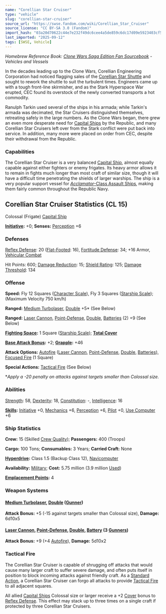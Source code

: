```yaml
---
name: "Corellian Star Cruiser"
type: "vehicle"
slug: "corellian-star-cruiser"
source_url: "https://swse.fandom.com/wiki/Corellian_Star_Cruiser"
source_license: "CC BY-SA 3.0 (Fandom)"
import_hash: "03a20d70622c44e7e232f49dc6cee4a5de859c6dc17d09e5923403cf5725fcf5"
last_imported: "2025-09-12"
tags: [SWSE, Vehicle]
---
```

*Homebrew Reference Book: [Clone Wars Saga Edition Fan Sourcebook](https://swse.fandom.com/wiki/Clone_Wars_Saga_Edition_Fan_Sourcebook) - Vehicles and Vessels*

In the decades leading up to the Clone Wars, Corellian Engineering Corporation had noticed flagging sales of the [Corellian Star Shuttle](https://swse.fandom.com/wiki/Corellian_Star_Shuttle) and sought to rework the shuttle to suit the turbulent times. Engineers came up with a tough front-line skirmisher, and as the Stark Hyperspace War erupted, CEC found its overstock of the newly converted transports a hot commodity.

Ranulph Tarkin used several of the ships in his armada; while Tarkin's armada was decimated, the Star Cruisers distinguished themselves, retreating safely in the large numbers. As the Clone Wars began, there grew an even more desperate need for [Capital Ships](https://swse.fandom.com/wiki/Capital_Ships) by the Republic, and many Corellian Star Cruisers left over from the Stark conflict were put back into service. In addition, many more were placed on order from CEC, despite their withdrawal from the Republic.

### Capabilities
The Corellian Star Cruiser is a very balanced [Capital Ship](https://swse.fandom.com/wiki/Capital_Ship), almost equally capable against either fighters or enemy frigates. Its heavy armor allows it to remain in fights much longer than most craft of similar size, though it will have a difficult time penetrating the shields of larger warships. The ship is a very popular support vessel for [*Acclamator*-Class Assault Ships](https://swse.fandom.com/wiki/Acclamator-Class_Assault_Ships), making them fairly common throughout the Republic Navy.

## Corellian Star Cruiser Statistics (CL 15)
Colossal (Frigate) [Capital Ship](https://swse.fandom.com/wiki/Capital_Ship)

**[Initiative](https://swse.fandom.com/wiki/Initiative):** +0; **Senses:** [Perception](https://swse.fandom.com/wiki/Perception) +6
### Defenses
[Reflex Defense](https://swse.fandom.com/wiki/Reflex_Defense_(Vehicles)): 20 ([Flat-Footed](https://swse.fandom.com/wiki/Flat-Footed): 16), [Fortitude Defense](https://swse.fandom.com/wiki/Fortitude_Defense_(Vehicles)): 34; +16 Armor, [Vehicular Combat](https://swse.fandom.com/wiki/Vehicular_Combat)

Hit Points: 600; [Damage Reduction](https://swse.fandom.com/wiki/Damage_Reduction): 15; [Shield Rating](https://swse.fandom.com/wiki/Shield_Rating): 125; [Damage Threshold](https://swse.fandom.com/wiki/Damage_Threshold_(Vehicles)): 134
### Offense
**Speed:** Fly 12 Squares ([Character Scale](https://swse.fandom.com/wiki/Character_Scale)), Fly 3 Squares ([Starship Scale](https://swse.fandom.com/wiki/Starship_Scale)); (Maximum Velocity 750 km/h)

**Ranged:** [Medium Turbolaser](https://swse.fandom.com/wiki/Medium_Turbolaser), [Double](https://swse.fandom.com/wiki/Double) +5* (See Below)

**Ranged:** [Laser Cannon](https://swse.fandom.com/wiki/Laser_Cannon), [Point-Defense](https://swse.fandom.com/wiki/Point-Defense), [Double](https://swse.fandom.com/wiki/Double), [Batteries](https://swse.fandom.com/wiki/Batteries) (2) +9 (See Below)

**[Fighting Space](https://swse.fandom.com/wiki/Fighting_Space):** 1 Square ([Starship Scale](https://swse.fandom.com/wiki/Starship_Scale)); **[Total Cover](https://swse.fandom.com/wiki/Total_Cover)**

**[Base Attack Bonus](https://swse.fandom.com/wiki/Base_Attack_Bonus):** +2; **[Grapple](https://swse.fandom.com/wiki/Grapple):** +46

**Attack Options:** [Autofire](https://swse.fandom.com/wiki/Autofire_(Vehicle_Combat)) ([Laser Cannon](https://swse.fandom.com/wiki/Laser_Cannon), [Point-Defense](https://swse.fandom.com/wiki/Point-Defense), [Double](https://swse.fandom.com/wiki/Double), [Batteries](https://swse.fandom.com/wiki/Batteries)), [Focused Fire](https://swse.fandom.com/wiki/Focused_Fire) (1 Square)

**Special Actions:** [Tactical Fire](https://swse.fandom.com/wiki/Tactical_Fire) (See Below)

**Apply a -20 penalty on attacks against targets smaller than Colossal size.*
### Abilities
[Strength](https://swse.fandom.com/wiki/Strength): 58, [Dexterity](https://swse.fandom.com/wiki/Dexterity): 18, [Constitution](https://swse.fandom.com/wiki/Constitution): -, [Intelligence](https://swse.fandom.com/wiki/Intelligence): 16

**[Skills](https://swse.fandom.com/wiki/Skills):** [Initiative](https://swse.fandom.com/wiki/Initiative) +0, [Mechanics](https://swse.fandom.com/wiki/Mechanics) +6, [Perception](https://swse.fandom.com/wiki/Perception) +6, [Pilot](https://swse.fandom.com/wiki/Pilot) +0, [Use Computer](https://swse.fandom.com/wiki/Use_Computer) +6
### Ship Statistics
**Crew:** 15 (Skilled [Crew Quality](https://swse.fandom.com/wiki/Crew_Quality)); **Passengers:** 400 (Troops)

**Cargo:** 100 Tons; **Consumables:** 3 Years; **Carried Craft:** None

**[Hyperdrive](https://swse.fandom.com/wiki/Hyperdrive):** Class 1.5 (Backup Class 12), [Navicomputer](https://swse.fandom.com/wiki/Navicomputer)

**Availability:** [Military](https://swse.fandom.com/wiki/Military); **Cost:** 5.75 million (3.9 million [Used](https://swse.fandom.com/wiki/Used))

**[Emplacement Points](https://swse.fandom.com/wiki/Emplacement_Points):** 4
### Weapon Systems
#### **[Medium Turbolaser](https://swse.fandom.com/wiki/Medium_Turbolaser), [Double](https://swse.fandom.com/wiki/Double) ([Gunner](https://swse.fandom.com/wiki/Gunner))**
**Attack Bonus:** +5 (-15 against targets smaller than Colossal size), **Damage:** 6d10x5

#### **[Laser Cannon](https://swse.fandom.com/wiki/Laser_Cannon), [Point-Defense](https://swse.fandom.com/wiki/Point-Defense), [Double](https://swse.fandom.com/wiki/Double), [Battery](https://swse.fandom.com/wiki/Battery) (3 [Gunners](https://swse.fandom.com/wiki/Gunners))**
**Attack Bonus:** +9 (+4 [Autofire](https://swse.fandom.com/wiki/Autofire_(Vehicle_Combat))), **Damage:** 5d10x2
### Tactical Fire
The Corellian Star Cruiser is capable of shrugging off attacks that would cause many larger craft to suffer severe damage, and often puts itself in position to block incoming attacks against friendly craft. As a [Standard Action](https://swse.fandom.com/wiki/Standard_Action), a Corellian Star Cruiser can forgo all attacks to provide [Tactical Fire](https://swse.fandom.com/wiki/Tactical_Fire) to all adjacent squares.

All allied [Capital Ships](https://swse.fandom.com/wiki/Capital_Ships) Colossal size or larger receive a +2 [Cover](https://swse.fandom.com/wiki/Cover) bonus to [Reflex Defense](https://swse.fandom.com/wiki/Reflex_Defense_(Vehicles)). This effect may stack up to three times on a single craft if protected by three Corellian Star Cruisers.